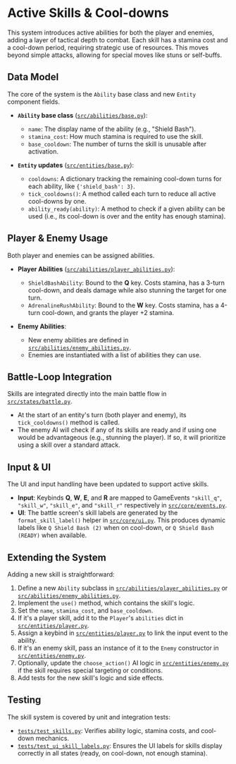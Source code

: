 # Active Skills & Cool-downs

This system introduces active abilities for both the player and enemies, adding a layer of tactical depth to combat. Each skill has a stamina cost and a cool-down period, requiring strategic use of resources. This moves beyond simple attacks, allowing for special moves like stuns or self-buffs.

## Data Model

The core of the system is the `Ability` base class and new `Entity` component fields.

*   **`Ability` base class** ([`src/abilities/base.py`](src/abilities/base.py)):
    *   `name`: The display name of the ability (e.g., "Shield Bash").
    *   `stamina_cost`: How much stamina is required to use the skill.
    *   `base_cooldown`: The number of turns the skill is unusable after activation.

*   **`Entity` updates** ([`src/entities/base.py`](src/entities/base.py)):
    *   `cooldowns`: A dictionary tracking the remaining cool-down turns for each ability, like `{'shield_bash': 3}`.
    *   `tick_cooldowns()`: A method called each turn to reduce all active cool-downs by one.
    *   `ability_ready(ability)`: A method to check if a given ability can be used (i.e., its cool-down is over and the entity has enough stamina).

## Player & Enemy Usage

Both player and enemies can be assigned abilities.

*   **Player Abilities** ([`src/abilities/player_abilities.py`](src/abilities/player_abilities.py)):
    *   `ShieldBashAbility`: Bound to the **Q** key. Costs stamina, has a 3-turn cool-down, and deals damage while also stunning the target for one turn.
    *   `AdrenalineRushAbility`: Bound to the **W** key. Costs stamina, has a 4-turn cool-down, and grants the player +2 stamina.

*   **Enemy Abilities**:
    *   New enemy abilities are defined in [`src/abilities/enemy_abilities.py`](src/abilities/enemy_abilities.py).
    *   Enemies are instantiated with a list of abilities they can use.

## Battle-Loop Integration

Skills are integrated directly into the main battle flow in [`src/states/battle.py`](src/states/battle.py).

*   At the start of an entity's turn (both player and enemy), its `tick_cooldowns()` method is called.
*   The enemy AI will check if any of its skills are ready and if using one would be advantageous (e.g., stunning the player). If so, it will prioritize using a skill over a standard attack.

## Input & UI

The UI and input handling have been updated to support active skills.

*   **Input**: Keybinds **Q**, **W**, **E**, and **R** are mapped to GameEvents `"skill_q"`, `"skill_w"`, `"skill_e"`, and `"skill_r"` respectively in [`src/core/events.py`](src/core/events.py).
*   **UI**: The battle screen's skill labels are generated by the `format_skill_label()` helper in [`src/core/ui.py`](src/core/ui.py). This produces dynamic labels like `Q Shield Bash (2)` when on cool-down, or `Q Shield Bash (READY)` when available.

## Extending the System

Adding a new skill is straightforward:

1.  Define a new `Ability` subclass in [`src/abilities/player_abilities.py`](src/abilities/player_abilities.py) or [`src/abilities/enemy_abilities.py`](src/abilities/enemy_abilities.py).
2.  Implement the `use()` method, which contains the skill's logic.
3.  Set the `name`, `stamina_cost`, and `base_cooldown`.
4.  If it's a player skill, add it to the `Player`'s `abilities` dict in [`src/entities/player.py`](src/entities/player.py).
5.  Assign a keybind in [`src/entities/player.py`](src/entities/player.py) to link the input event to the ability.
6.  If it's an enemy skill, pass an instance of it to the `Enemy` constructor in [`src/entities/enemy.py`](src/entities/enemy.py).
7.  Optionally, update the `choose_action()` AI logic in [`src/entities/enemy.py`](src/entities/enemy.py) if the skill requires special targeting or conditions.
8.  Add tests for the new skill's logic and side effects.

## Testing

The skill system is covered by unit and integration tests:
*   [`tests/test_skills.py`](tests/test_skills.py): Verifies ability logic, stamina costs, and cool-down mechanics.
*   [`tests/test_ui_skill_labels.py`](tests/test_ui_skill_labels.py): Ensures the UI labels for skills display correctly in all states (ready, on cool-down, not enough stamina).